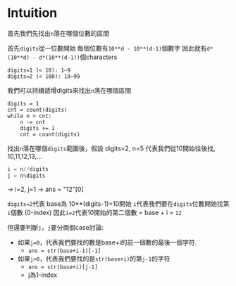 # Intuition

首先我們先找出`n`落在哪個位數的區間

首先`digits`從一位數開始
每個位數有`10**d - 10**(d-1)`個數字
因此就有`d*(10**d) - d*(10**(d-1))`個characters

```
digits=1 (< 10): 1~9
digits=2 (< 100): 10~99
```

我們可以持續遞增digits來找出`n`落在哪個區間
```
digits = 1
cnt = count(digits)
while n > cnt:
    n -= cnt
    digits += 1
    cnt = count(digits)
```

找出`n`落在哪個`digits`範圍後，假設 digits=2, n=5
代表我們從10開始往後找, 10,11,12,13,...

```python
i = n//digits
j = n%digits
```

-> i=2, j=1 -> ans = "12"[0]

`digits=2`代表 base為 10**(digits-1)=10開始
`i`代表我們要在`digits`位數開始找第`i`個數 (0-index)
因此`i=2`代表10開始的第二個數 = base + i = `12`

但還要判斷`j`，`j`要分兩個case討論:
- 如果`j=0`，代表我們要找的數是base+i的前一個數的最後一個字符.
  - `ans = str(base+i-1)[-1]`
- 如果`j>0`，代表我們要找的是`str(base+i)`的第`j-1`的字符
  - `ans = str(base+i)[j-1]`
  - j為1-index